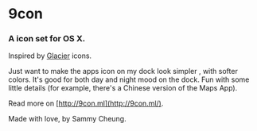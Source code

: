 # 9con

### A icon set for OS X.

Inspired by [Glacier](https://glaciericons.com/) icons. 

Just want to make the apps icon on my dock look simpler , with softer colors. It's good for both day and night mood on the dock. Fun with some little details (for example, there's a Chinese version of the Maps App).

Read more on [http://9con.ml](http://9con.ml/).


Made with love, by Sammy Cheung.
